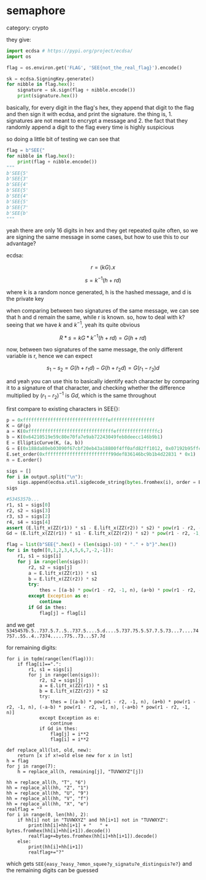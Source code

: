 # semaphore
category: crypto

they give:

```py
import ecdsa # https://pypi.org/project/ecdsa/
import os

flag = os.environ.get('FLAG', 'SEE{not_the_real_flag}').encode()

sk = ecdsa.SigningKey.generate()
for nibble in flag.hex():
    signature = sk.sign(flag + nibble.encode())
    print(signature.hex())
```

basically, for every digit in the flag's hex, they append that digit to the flag and then sign it with ecdsa, and print the signature. the thing is, 1. signatures are not meant to encrypt a message and 2. the fact that they randomly append a digit to the flag every time is highly suspicious

so doing a little bit of testing we can see that 

```py
flag = b"SEE{"
for nibble in flag.hex():
    print(flag + nibble.encode())
"""
b'SEE{5'
b'SEE{3'
b'SEE{4'
b'SEE{5'
b'SEE{4'
b'SEE{5'
b'SEE{7'
b'SEE{b'
"""
```

yeah there are only 16 digits in hex and they get repeated quite often, so we are signing the same message in some cases, but how to use this to our advantage?

ecdsa:

$$r = (kG).x$$

$$s = k^{-1} (h + rd)$$

where k is a random nonce generated, h is the hashed message, and d is the private key

when comparing between two signatures of the same message, we can see that h and d remain the same, while r is known. so, how to deal with k? seeing that we have $k$ and $k^{-1}$, yeah its quite obvious

$$R * s = kG * k^{-1} (h + rd) = G (h+rd)$$

now, between two signatures of the same message, the only different variable is r, hence we can expect

$$s_1 - s_2 = G (h+r_1 d) - G(h+r_2 d) = G(r_1-r_2)d$$

and yeah you can use this to basically identify each character by comparing it to a signature of that character, and checking whether the difference multiplied by $(r_1-r_2)^{-1}$ is $Gd$, which is the same throughout

first compare to existing characters in SEE{}:

```py
p = 0xfffffffffffffffffffffffffffffffeffffffffffffffff
K = GF(p)
a = K(0xfffffffffffffffffffffffffffffffefffffffffffffffc)
b = K(0x64210519e59c80e70fa7e9ab72243049feb8deecc146b9b1)
E = EllipticCurve(K, (a, b))
G = E(0x188da80eb03090f67cbf20eb43a18800f4ff0afd82ff1012, 0x07192b95ffc8da78631011ed6b24cdd573f977a11e794811)
E.set_order(0xffffffffffffffffffffffff99def836146bc9b1b4d22831 * 0x1)
n = E.order()

sigs = []
for i in output.split("\n"):
    sigs.append(ecdsa.util.sigdecode_string(bytes.fromhex(i), order = E.order()))
sigs

#5345357b...
r1, s1 = sigs[0]
r2, s2 = sigs[3]
r3, s3 = sigs[2]
r4, s4 = sigs[4]
assert (E.lift_x(ZZ(r1)) * s1 - E.lift_x(ZZ(r2)) * s2) * pow(r1 - r2, -1, n)==(E.lift_x(ZZ(r3)) * s3 - -E.lift_x(ZZ(r4)) * s4) * pow(r3 - r4, -1, n)
Gd = (E.lift_x(ZZ(r1)) * s1 - E.lift_x(ZZ(r2)) * s2) * pow(r1 - r2, -1, n)

flag = list(b"SEE{".hex() + (len(sigs)-10) * "." + b"}".hex())
for i in tqdm([0,1,2,3,4,5,6,7,-2,-1]):
    r1, s1 = sigs[i]
    for j in range(len(sigs)):
        r2, s2 = sigs[j]
        a = E.lift_x(ZZ(r1)) * s1
        b = E.lift_x(ZZ(r2)) * s2
        try:
            thes = [(a-b) * pow(r1 - r2, -1, n), (a+b) * pow(r1 - r2, -1, n), (-a-b) * pow(r1 - r2, -1, n), (-a+b) * pow(r1 - r2, -1, n)]
        except Exception as e:
            continue
        if Gd in thes:
            flag[j] = flag[i]
```

and we get `5345457b.5..737.5.7..5..737.5....5.d....5.737.75.5.57.7.5.73...7....74757..55..4..7374.....775..73...57.7d`

for remaining digits:

```
for i in tqdm(range(len(flag))):
    if flag[i]==".":
        r1, s1 = sigs[i]
        for j in range(len(sigs)):
            r2, s2 = sigs[j]
            a = E.lift_x(ZZ(r1)) * s1
            b = E.lift_x(ZZ(r2)) * s2
            try:
                thes = [(a-b) * pow(r1 - r2, -1, n), (a+b) * pow(r1 - r2, -1, n), (-a-b) * pow(r1 - r2, -1, n), (-a+b) * pow(r1 - r2, -1, n)]
            except Exception as e:
                continue
            if Gd in thes:
                flag[j] = i**2
                flag[i] = i**2

def replace_all(lst, old, new):
    return [x if x!=old else new for x in lst]
h = flag
for j in range(7):
    h = replace_all(h, remaining[j], "TUVWXYZ"[j])

hh = replace_all(h, "T", "6")
hh = replace_all(hh, "Z", "1")
hh = replace_all(hh, "U", "9")
hh = replace_all(hh, "V", "f")
hh = replace_all(hh, "X", "e")
realflag = ""
for i in range(0, len(hh), 2):
    if hh[i] not in "TUVWXYZ" and hh[i+1] not in "TUVWXYZ":
        print(hh[i]+hh[i+1] + "   " + bytes.fromhex(hh[i]+hh[i+1]).decode())
        realflag+=bytes.fromhex(hh[i]+hh[i+1]).decode()
    else:
        print(hh[i]+hh[i+1])
        realflag+="?"
```

which gets `SEE{easy_?easy_?emon_squee?y_signatu?e_distinguis?e?}` and the remaining digits can be guessed